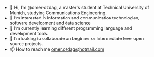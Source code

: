 - 👋 Hi, I’m @omer-ozdag, a master's student at Technical University of Munich, studying Communications Engineering.
- 👀 I’m interested in information and communication technologies, software development and data science
- 🌱 I’m currently learning different programming language and development tools.
- 💞️ I’m looking to collaborate on beginner or intermediate level open source projects.
- 📫 How to reach me 
     omer.ozdag@hotmail.com

<!---
omer-ozdag/omer-ozdag is a ✨ special ✨ repository because its `README.md` (this file) appears on your GitHub profile.
You can click the Preview link to take a look at your changes.
--->
